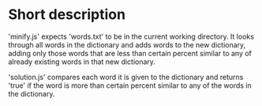 # Short description
'minify.js' expects 'words.txt' to be in the current working directory. It looks through all words in the dictionary and adds words to the new dictionary, adding only those words that are less than certain percent similar to any of already existing words in that new dictionary.

'solution.js' compares each word it is given to the dictionary and returns 'true' if the word is more than certain percent similar to any of the words in the dictionary.
